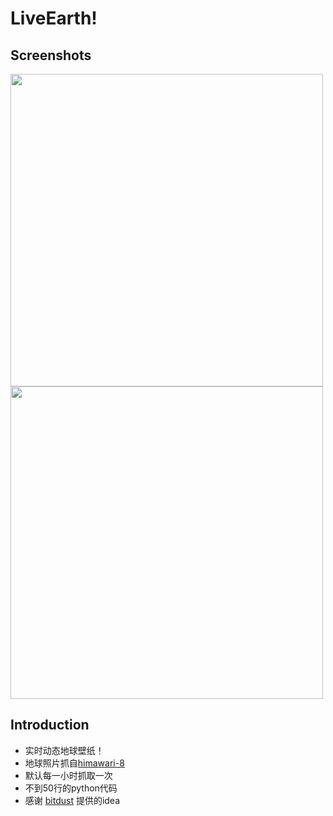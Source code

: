 # LiveEarth!

## Screenshots
<img src='http://files.cnblogs.com/files/mrpod2g/earth1.gif' width='500' />
<img src='http://files.cnblogs.com/files/mrpod2g/earth2.gif' width='500' />

## Introduction
- 实时动态地球壁纸！
- 地球照片抓自[himawari-8](http://himawari8.nict.go.jp/)
- 默认每一小时抓取一次
- 不到50行的python代码
- 感谢 [bitdust](https://github.com/bitdust) 提供的idea



